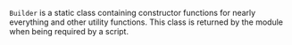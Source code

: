 ``Builder`` is a static class containing constructor functions for nearly everything and other utility functions. This class is returned by the module when being required by a script.